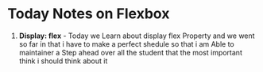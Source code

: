 # Today Notes on Flexbox

1. **Display: flex** - Today we Learn about display flex Property and we went so far in that i have to make a perfect shedule so that i am Able to maintainer a Step ahead over all the student that the most important think i should think about it